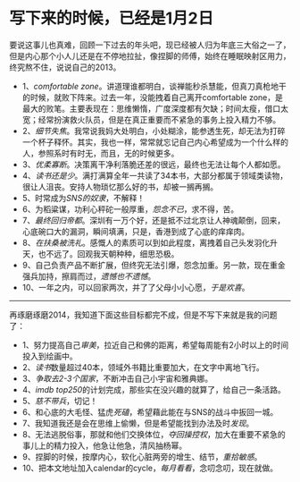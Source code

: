 写下来的时候，已经是1月2日
===========================

要说这事儿也真难，回顾一下过去的年头吧，现已经被人归为年底三大俗之一了，但是内心那个小人儿还是在不停地拉扯，像捏脚的师傅，始终在睡眠映射区用力，终究熬不住，说说自己的2013。

- 1、*comfortable zone*。讲道理谁都明白，谈禅能秒杀慧能，但真刀真枪地干的时候，就败下阵来。过去一年，没能拽着自己离开comfortable zone，是最大的败笔。主要表现在：思维懒惰，广度深度都有欠缺；时间太瘦，借口太宽；经常扮演救火队员，但是在真正重要而不紧急的事务上投入精力不够。
- 2、*细节失焦*。我常说我妈大处明白，小处糊涂，能参透生死，却无法为打碎一个杯子释怀。其实，我也一样，常常就忘记自己内心希望成为一个什么样的人，参照系时有时无，而且，无的时候更多。
- 3、*优柔寡断*。决策离干净利落脆还差的很远，最终也无法让每个人都如愿。
- 4、*读书还是少*。满打满算全年一共读了34本书，大部分都属于领域类读物，很让人沮丧。安持人物琐忆那么好的书，却被一搁再搁。
- 5、时常成为*SNS的奴隶*，不解释！
- 6、为稻粱谋，功利心秤砣一般厚重，*怨念不已*，求不得，苦。
- 7、*最终回归帝都*。深圳有一万个好，还是抵不过北京让人神魂颠倒，回来，心底碗口大的漏洞，瞬间填满，只是，香港到成了心底的痒痒肉。
- 8、*在扶桑被洗礼*。感慨人的素质可以到如此程度，离拽着自己头发羽化升天，也不远了。回观我天朝种种，细思恐极。
- 9、自己负责产品不断扩展，但终究无法引爆，怨念加重。另一款，现在重金强兵加持，擦肩而过，*遗憾也不遗憾*。
- 10、一年之内，可以回家两次，并了了父母小小心愿，*于是欢喜*。

---------------------------------

再琢磨琢磨2014，我知道下面这些目标都完不成，但是不写下来就是我的问题了：
- 1、努力提高自己*审美*，拉近自己和佛的距离，希望每周能有2小时以上的时间投入到绘画中。
- 2、*读书*数量超过40本，领域外书籍比重要加大，在文字中离地飞行。
- 3、*争取去2-3个国家*，不断冲击自己小宇宙和雅典娜。
- 4、*imdb top250*的计划完成，那些实在没兴趣的就算了，给自己一条活路。
- 5、*慈不带兵*，切记！
- 6、和心底的大毛怪、猛虎*死磕*，希望藉此能在与SNS的战斗中扳回一城。
- 7、我知道我还是会在思维上偷懒，但是希望能找到办法及时*发现*。
- 8、无法逃脱俗事，那就和他们交换体位，*夺回操控权*，加大在重要不紧急的事儿上的精力投入，他急让他急，清风抽杨幂。
- 9、捏脚的时候，按摩内心，软化心脏两旁的增生、结节，*重拾敏感*。
- 10、把本文地址加入calendar的cycle，*每月看看*，念叨念叨，现在就做。
